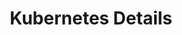 ---
title: "Kubernetes Details"
description: "Explore the intricate details of Kubernetes, its architecture, components, and how it orchestrates containerized applications effectively."
banner: "images/exoscale-icon.svg"
weight: 3
tags: [kubernetes]
level: "introductory"
categories: [exoscale,kubernetes]
---